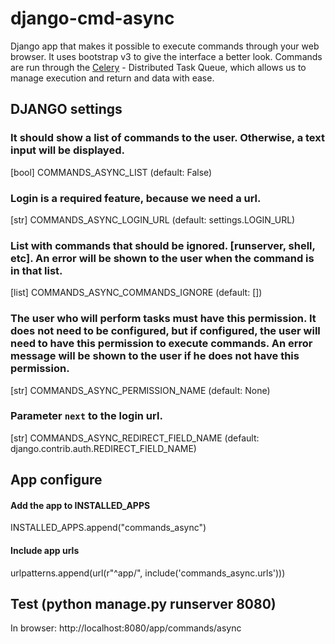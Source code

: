# django-cmd-async
Django app that makes it possible to execute commands through your web browser. It uses bootstrap v3 to give the interface a better look.
Commands are run through the [Celery](http://docs.celeryproject.org) - Distributed Task Queue, which allows us to manage execution and return and data with ease.

## DJANGO settings

### It should show a list of commands to the user. Otherwise, a text input will be displayed.
[bool] COMMANDS_ASYNC_LIST (default: False)

### Login is a required feature, because we need a url.
[str]  COMMANDS_ASYNC_LOGIN_URL  (default: settings.LOGIN_URL)

### List with commands that should be ignored. [runserver, shell, etc]. An error will be shown to the user when the command is in that list.
[list] COMMANDS_ASYNC_COMMANDS_IGNORE  (default: [])

### The user who will perform tasks must have this permission. It does not need to be configured, but if configured, the user will need to have this permission to execute commands. An error message will be shown to the user if he does not have this permission.
[str]  COMMANDS_ASYNC_PERMISSION_NAME  (default: None)

### Parameter `next` to the login url.
[str]  COMMANDS_ASYNC_REDIRECT_FIELD_NAME (default: django.contrib.auth.REDIRECT_FIELD_NAME)


## App configure

#### Add the app to INSTALLED_APPS
INSTALLED_APPS.append("commands_async")

#### Include app urls
urlpatterns.append(url(r"^app/", include('commands_async.urls')))

## Test (python manage.py runserver 8080)
In browser: http://localhost:8080/app/commands/async
